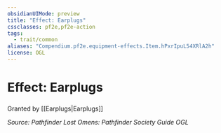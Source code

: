 ```yaml
---
obsidianUIMode: preview
title: "Effect: Earplugs"
cssclasses: pf2e,pf2e-action
tags:
  - trait/common
aliases: "Compendium.pf2e.equipment-effects.Item.hPxrIpuL54XRlA2h"
license: OGL
---
```

# Effect: Earplugs

### 






Granted by [[Earplugs|Earplugs]]

*Source: Pathfinder Lost Omens: Pathfinder Society Guide*
*OGL*